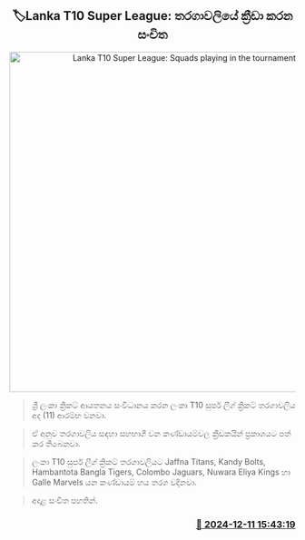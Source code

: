 <p align='center'><b><h2 align='center' title='Lanka T10 Super League: Squads playing in the tournament'>🏷Lanka T10 Super League: තරගාවලියේ ක්‍රීඩා කරන සංචිත </h2></b></p>
<p align='center'><img src='https://helakuru.sgp1.cdn.digitaloceanspaces.com/esana/images/lib/t20-new-thumb.jpg' width='600' alt='Lanka T10 Super League: Squads playing in the tournament'></p>

> ශ්‍රී ලංකා ක්‍රිකට් ආයතනය සංවිධානය කරන ලංකා T10 සුපර් ලීග් ක්‍රිකට් තරගාවලිය අද (11) ආරම්භ වනවා.

> ඒ අනුව තරගාවලිය සඳහා සහභාගී වන කණ්ඩායම්වල ක්‍රීඩකයින් ප්‍රකාශයට පත් කර තිබෙනවා.

> ලංකා T10 සුපර් ලීග් ක්‍රිකට් තරගාවලියට Jaffna Titans, Kandy Bolts, Hambantota Bangla Tigers, Colombo Jaguars, Nuwara Eliya Kings හා Galle Marvels යන කණ්ඩායම් හය තරග වදිනවා.

> අදාළ සංචිත පහතින්. 



<h3 align='right'><a href='https://www.helakuru.lk/esana/p/105836/'>📅 2024-12-11 15:43:19</a></h3>
